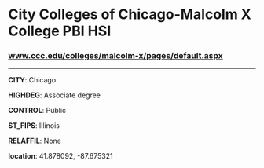 # City Colleges of Chicago-Malcolm X College PBI HSI
### www.ccc.edu/colleges/malcolm-x/pages/default.aspx
---
**CITY**: Chicago

**HIGHDEG**: Associate degree

**CONTROL**: Public

**ST_FIPS**: Illinois

**RELAFFIL**: None

**location**: 41.878092, -87.675321